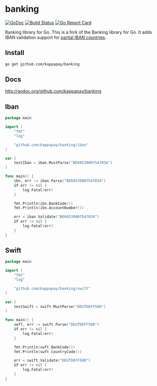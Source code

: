 # banking 
[![GoDoc](http://img.shields.io/badge/go-documentation-blue.svg?style=flat-square)](http://godoc.org/github.com/kappapay/banking) 
[![Build Status](https://cloud.drone.io/api/badges/jbub/banking/status.svg)](https://cloud.drone.io/jbub/banking)
[![Go Report Card](https://goreportcard.com/badge/github.com/kappapay/banking)](https://goreportcard.com/report/github.com/kappapay/banking)

Banking library for Go.
This is a fork of the Banking library for Go. It adds IBAN validation support for [partial IBAN countries](https://www.iban.com/structure).

## Install

```bash
go get github.com/kappapay/banking
```

## Docs

http://godoc.org/github.com/kappapay/banking

## Iban

```go
package main

import (
    "fmt"
    "log"

    "github.com/kappapay/banking/iban"
)

var (
    testIban = iban.MustParse("BE68539007547034")
)

func main() {
    ibn, err := iban.Parse("BE68539007547034")
    if err != nil {
        log.Fatal(err)
    }

    fmt.Println(ibn.BankCode())
    fmt.Println(ibn.AccountNumber())

    err = iban.Validate("BE68539007547034")
    if err != nil {
        log.Fatal(err)
    }
}
```

## Swift

```go
package main

import (
    "fmt"
    "log"

    "github.com/kappapay/banking/swift"
)

var (
    testSwift = swift.MustParse("DEUTDEFF500")
)

func main() {
    swft, err := swift.Parse("DEUTDEFF500")
    if err != nil {
        log.Fatal(err)
    }

    fmt.Println(swft.BankCode())
    fmt.Println(swft.CountryCode())

    err = swift.Validate("DEUTDEFF500")
    if err != nil {
        log.Fatal(err)
    }
}
```